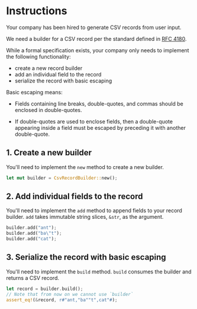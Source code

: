 # Instructions

Your company has been hired to generate CSV records from user input.

We need a builder for a CSV record per the standard defined in [RFC 4180](https://tools.ietf.org/html/rfc4180).

While a formal specification exists, your company only needs to implement the following functionality:
- create a new record builder
- add an individual field to the record
- serialize the record with basic escaping

Basic escaping means:

- Fields containing line breaks, double-quotes, and commas should be enclosed in double-quotes.

- If double-quotes are used to enclose fields, then a double-quote appearing inside a field must be escaped by preceding it with another double-quote.


## 1. Create a new builder

You'll need to implement the `new` method to create a new builder.

```rust
let mut builder = CsvRecordBuilder::new();
```

## 2. Add individual fields to the record

You'll need to implement the `add` method to append fields to your record builder.
`add` takes immutable string slices, `&str`, as the argument.

```rust
builder.add("ant");
builder.add("ba\"t");
builder.add("cat");
```


## 3. Serialize the record with basic escaping

You'll need to implement the `build` method.
`build` consumes the builder and returns a CSV record.
```rust
let record = builder.build();
// Note that from now on we cannot use `builder`
assert_eq!(&record, r#"ant,"ba""t",cat"#);
```
